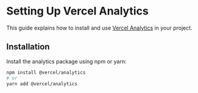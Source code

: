 # Setting Up Vercel Analytics

This guide explains how to install and use [Vercel Analytics](https://vercel.com/docs/analytics) in your project.

## Installation

Install the analytics package using npm or yarn:

```bash
npm install @vercel/analytics
# or
yarn add @vercel/analytics
